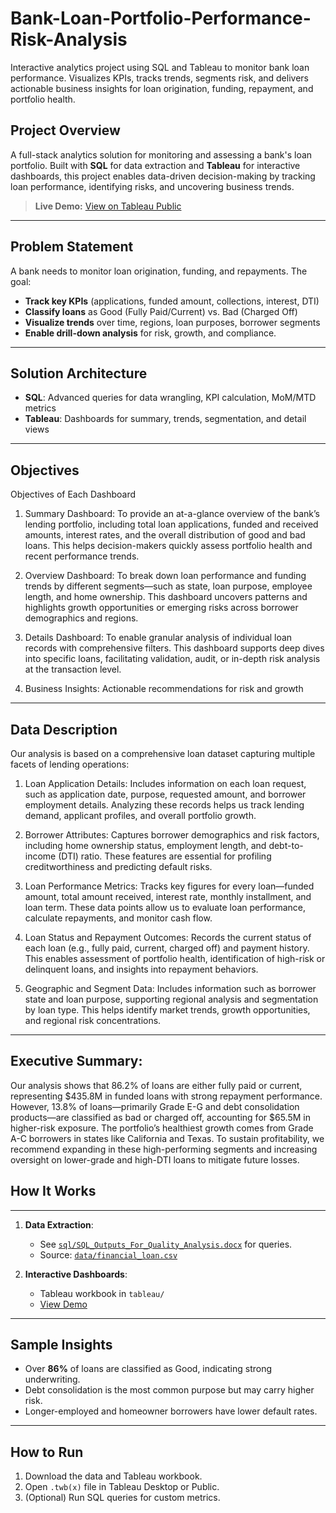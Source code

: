 # Bank-Loan-Portfolio-Performance-Risk-Analysis
Interactive analytics project using SQL and Tableau to monitor bank loan performance. Visualizes KPIs, tracks trends, segments risk, and delivers actionable business insights for loan origination, funding, repayment, and portfolio health.



## Project Overview

A full-stack analytics solution for monitoring and assessing a bank's loan portfolio. Built with **SQL** for data extraction and **Tableau** for interactive dashboards, this project enables data-driven decision-making by tracking loan performance, identifying risks, and uncovering business trends.

> **Live Demo:** [View on Tableau Public](https://public.tableau.com/app/profile/surya.vamshi/viz/Bank_Loan_Project_17449475966680/Intro?publish=yes)

---

## Problem Statement

A bank needs to monitor loan origination, funding, and repayments. The goal:  
- **Track key KPIs** (applications, funded amount, collections, interest, DTI)
- **Classify loans** as Good (Fully Paid/Current) vs. Bad (Charged Off)
- **Visualize trends** over time, regions, loan purposes, borrower segments
- **Enable drill-down analysis** for risk, growth, and compliance.

---

## Solution Architecture

- **SQL**: Advanced queries for data wrangling, KPI calculation, MoM/MTD metrics
- **Tableau**: Dashboards for summary, trends, segmentation, and detail views

---

## Objectives 

Objectives of Each Dashboard

1. Summary Dashboard:
To provide an at-a-glance overview of the bank’s lending portfolio, including total loan applications, funded and received amounts, interest rates, and the overall distribution of good and bad loans. This helps decision-makers quickly assess portfolio health and recent performance trends.

2. Overview Dashboard:
To break down loan performance and funding trends by different segments—such as state, loan purpose, employee length, and home ownership. This dashboard uncovers patterns and highlights growth opportunities or emerging risks across borrower demographics and regions.

3. Details Dashboard:
To enable granular analysis of individual loan records with comprehensive filters. This dashboard supports deep dives into specific loans, facilitating validation, audit, or in-depth risk analysis at the transaction level.

4. Business Insights: Actionable recommendations for risk and growth

---

## Data Description
Our analysis is based on a comprehensive loan dataset capturing multiple facets of lending operations:

1. Loan Application Details:
Includes information on each loan request, such as application date, purpose, requested amount, and borrower employment details. Analyzing these records helps us track lending demand, applicant profiles, and overall portfolio growth.

2. Borrower Attributes:
Captures borrower demographics and risk factors, including home ownership status, employment length, and debt-to-income (DTI) ratio. These features are essential for profiling creditworthiness and predicting default risks.

3. Loan Performance Metrics:
Tracks key figures for every loan—funded amount, total amount received, interest rate, monthly installment, and loan term. These data points allow us to evaluate loan performance, calculate repayments, and monitor cash flow.

4. Loan Status and Repayment Outcomes:
Records the current status of each loan (e.g., fully paid, current, charged off) and payment history. This enables assessment of portfolio health, identification of high-risk or delinquent loans, and insights into repayment behaviors.

5. Geographic and Segment Data:
Includes information such as borrower state and loan purpose, supporting regional analysis and segmentation by loan type. This helps identify market trends, growth opportunities, and regional risk concentrations.

---

## Executive Summary:

Our analysis shows that 86.2% of loans are either fully paid or current, representing $435.8M in funded loans with strong repayment performance. However, 13.8% of loans—primarily Grade E-G and debt consolidation products—are classified as bad or charged off, accounting for $65.5M in higher-risk exposure. The portfolio’s healthiest growth comes from Grade A-C borrowers in states like California and Texas. To sustain profitability, we recommend expanding in these high-performing segments and increasing oversight on lower-grade and high-DTI loans to mitigate future losses.
## How It Works

---
1. **Data Extraction**:  
   - See [`sql/SQL_Outputs_For_Quality_Analysis.docx`](sql/SQL_Outputs_For_Quality_Analysis.pdf) for queries.
   - Source: [`data/financial_loan.csv`](data/financial_loan.csv)


2. **Interactive Dashboards**:  
   - Tableau workbook in `tableau/`
   - [View Demo](https://public.tableau.com/app/profile/surya.vamshi/viz/Bank_Loan_Project_17449475966680/Intro?publish=yes)

---

## Sample Insights

- Over **86%** of loans are classified as Good, indicating strong underwriting.
- Debt consolidation is the most common purpose but may carry higher risk.
- Longer-employed and homeowner borrowers have lower default rates.

---

## How to Run

1. Download the data and Tableau workbook.
2. Open `.twb(x)` file in Tableau Desktop or Public.
3. (Optional) Run SQL queries for custom metrics.


